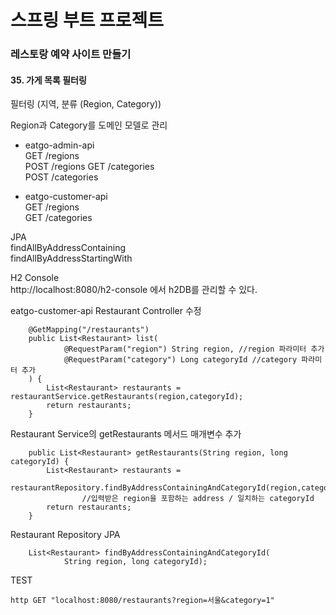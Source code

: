 # 스프링 부트 프로젝트
### 레스토랑 예약 사이트 만들기 

#### 35. 가게 목록 필터링  

필터링 (지역, 분류 (Region, Category))

Region과 Category를 도메인 모델로 관리

 - eatgo-admin-api  
GET /regions  
POST /regions
GET /categories  
POST /categories  

 - eatgo-customer-api   
GET /regions  
GET /categories  

JPA  
findAllByAddressContaining  
findAllByAddressStartingWith  

H2 Console  
http://localhost:8080/h2-console 에서 h2DB를 관리할 수 있다.  

eatgo-customer-api
Restaurant Controller 수정
```
    @GetMapping("/restaurants")
    public List<Restaurant> list(
            @RequestParam("region") String region, //region 파라미터 추가
            @RequestParam("category") Long categoryId //category 파라미터 추가 
    ) {
        List<Restaurant> restaurants = restaurantService.getRestaurants(region,categoryId);
        return restaurants;
    }
```

Restaurant Service의 getRestaurants 메서드 매개변수 추가 
```
    public List<Restaurant> getRestaurants(String region, long categoryId) {
        List<Restaurant> restaurants =
                restaurantRepository.findByAddressContainingAndCategoryId(region,categoryId);
                //입력받은 region을 포함하는 address / 일치하는 categoryId 
        return restaurants;
    }
```

Restaurant Repository JPA
```
    List<Restaurant> findByAddressContainingAndCategoryId(
            String region, long categoryId);
```

TEST
```shell script
http GET "localhost:8080/restaurants?region=서울&category=1"
```
    
    
